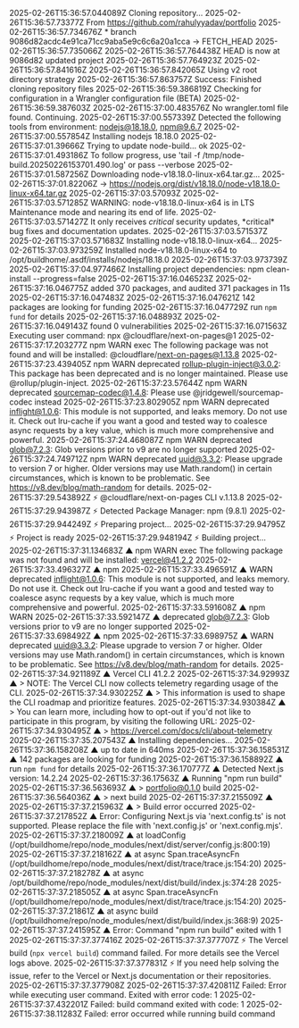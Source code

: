 2025-02-26T15:36:57.044089Z Cloning repository...
2025-02-26T15:36:57.73377Z From https://github.com/rahulyyadav/portfolio
2025-02-26T15:36:57.734676Z * branch 9086d82acdc4e91ca71cc9aba5e9c6c6a20a1cca -> FETCH_HEAD
2025-02-26T15:36:57.735066Z
2025-02-26T15:36:57.764438Z HEAD is now at 9086d82 updated project
2025-02-26T15:36:57.764923Z
2025-02-26T15:36:57.841616Z
2025-02-26T15:36:57.842065Z Using v2 root directory strategy
2025-02-26T15:36:57.863757Z Success: Finished cloning repository files
2025-02-26T15:36:59.386819Z Checking for configuration in a Wrangler configuration file (BETA)
2025-02-26T15:36:59.387603Z
2025-02-26T15:37:00.483576Z No wrangler.toml file found. Continuing.
2025-02-26T15:37:00.557339Z Detected the following tools from environment: nodejs@18.18.0, npm@9.6.7
2025-02-26T15:37:00.557854Z Installing nodejs 18.18.0
2025-02-26T15:37:01.39666Z Trying to update node-build... ok
2025-02-26T15:37:01.493186Z To follow progress, use 'tail -f /tmp/node-build.20250226153701.490.log' or pass --verbose
2025-02-26T15:37:01.587256Z Downloading node-v18.18.0-linux-x64.tar.gz...
2025-02-26T15:37:01.82206Z -> https://nodejs.org/dist/v18.18.0/node-v18.18.0-linux-x64.tar.gz
2025-02-26T15:37:03.57093Z
2025-02-26T15:37:03.571285Z WARNING: node-v18.18.0-linux-x64 is in LTS Maintenance mode and nearing its end of life.
2025-02-26T15:37:03.571427Z It only receives *critical* security updates, *critical\* bug fixes and documentation updates.
2025-02-26T15:37:03.571537Z
2025-02-26T15:37:03.571683Z Installing node-v18.18.0-linux-x64...
2025-02-26T15:37:03.973259Z Installed node-v18.18.0-linux-x64 to /opt/buildhome/.asdf/installs/nodejs/18.18.0
2025-02-26T15:37:03.973739Z
2025-02-26T15:37:04.977466Z Installing project dependencies: npm clean-install --progress=false
2025-02-26T15:37:16.046523Z
2025-02-26T15:37:16.046775Z added 370 packages, and audited 371 packages in 11s
2025-02-26T15:37:16.047483Z
2025-02-26T15:37:16.047621Z 142 packages are looking for funding
2025-02-26T15:37:16.047729Z run `npm fund` for details
2025-02-26T15:37:16.048893Z
2025-02-26T15:37:16.049143Z found 0 vulnerabilities
2025-02-26T15:37:16.071563Z Executing user command: npx @cloudflare/next-on-pages@1
2025-02-26T15:37:17.203277Z npm WARN exec The following package was not found and will be installed: @cloudflare/next-on-pages@1.13.8
2025-02-26T15:37:23.439405Z npm WARN deprecated rollup-plugin-inject@3.0.2: This package has been deprecated and is no longer maintained. Please use @rollup/plugin-inject.
2025-02-26T15:37:23.57644Z npm WARN deprecated sourcemap-codec@1.4.8: Please use @jridgewell/sourcemap-codec instead
2025-02-26T15:37:23.802905Z npm WARN deprecated inflight@1.0.6: This module is not supported, and leaks memory. Do not use it. Check out lru-cache if you want a good and tested way to coalesce async requests by a key value, which is much more comprehensive and powerful.
2025-02-26T15:37:24.468087Z npm WARN deprecated glob@7.2.3: Glob versions prior to v9 are no longer supported
2025-02-26T15:37:24.749712Z npm WARN deprecated uuid@3.3.2: Please upgrade to version 7 or higher. Older versions may use Math.random() in certain circumstances, which is known to be problematic. See https://v8.dev/blog/math-random for details.
2025-02-26T15:37:29.543892Z ⚡️ @cloudflare/next-on-pages CLI v.1.13.8
2025-02-26T15:37:29.943987Z ⚡️ Detected Package Manager: npm (9.8.1)
2025-02-26T15:37:29.944249Z ⚡️ Preparing project...
2025-02-26T15:37:29.94795Z ⚡️ Project is ready
2025-02-26T15:37:29.948194Z ⚡️ Building project...
2025-02-26T15:37:31.134683Z ▲ npm WARN exec The following package was not found and will be installed: vercel@41.2.2
2025-02-26T15:37:33.496327Z ▲ npm
2025-02-26T15:37:33.496591Z ▲ WARN deprecated inflight@1.0.6: This module is not supported, and leaks memory. Do not use it. Check out lru-cache if you want a good and tested way to coalesce async requests by a key value, which is much more comprehensive and powerful.
2025-02-26T15:37:33.591608Z ▲ npm WARN
2025-02-26T15:37:33.592147Z ▲ deprecated glob@7.2.3: Glob versions prior to v9 are no longer supported
2025-02-26T15:37:33.698492Z ▲ npm
2025-02-26T15:37:33.698975Z ▲ WARN deprecated uuid@3.3.2: Please upgrade to version 7 or higher. Older versions may use Math.random() in certain circumstances, which is known to be problematic. See https://v8.dev/blog/math-random for details.
2025-02-26T15:37:34.921189Z ▲ Vercel CLI 41.2.2
2025-02-26T15:37:34.92993Z ▲ > NOTE: The Vercel CLI now collects telemetry regarding usage of the CLI.
2025-02-26T15:37:34.930225Z ▲ > This information is used to shape the CLI roadmap and prioritize features.
2025-02-26T15:37:34.930384Z ▲ > You can learn more, including how to opt-out if you'd not like to participate in this program, by visiting the following URL:
2025-02-26T15:37:34.930495Z ▲ > https://vercel.com/docs/cli/about-telemetry
2025-02-26T15:37:35.207543Z ▲ Installing dependencies...
2025-02-26T15:37:36.158208Z ▲ up to date in 640ms
2025-02-26T15:37:36.158531Z ▲ 142 packages are looking for funding
2025-02-26T15:37:36.158892Z ▲ run `npm fund` for details
2025-02-26T15:37:36.170777Z ▲ Detected Next.js version: 14.2.24
2025-02-26T15:37:36.17563Z ▲ Running "npm run build"
2025-02-26T15:37:36.563693Z ▲ > portfolio@0.1.0 build
2025-02-26T15:37:36.564036Z ▲ > next build
2025-02-26T15:37:37.215509Z ▲  
2025-02-26T15:37:37.215963Z ▲ > Build error occurred
2025-02-26T15:37:37.217852Z ▲ Error: Configuring Next.js via 'next.config.ts' is not supported. Please replace the file with 'next.config.js' or 'next.config.mjs'.
2025-02-26T15:37:37.218009Z ▲ at loadConfig (/opt/buildhome/repo/node_modules/next/dist/server/config.js:800:19)
2025-02-26T15:37:37.218162Z ▲ at async Span.traceAsyncFn (/opt/buildhome/repo/node_modules/next/dist/trace/trace.js:154:20)
2025-02-26T15:37:37.218278Z ▲ at async /opt/buildhome/repo/node_modules/next/dist/build/index.js:374:28
2025-02-26T15:37:37.218505Z ▲ at async Span.traceAsyncFn (/opt/buildhome/repo/node_modules/next/dist/trace/trace.js:154:20)
2025-02-26T15:37:37.21861Z ▲ at async build (/opt/buildhome/repo/node_modules/next/dist/build/index.js:368:9)
2025-02-26T15:37:37.241595Z ▲ Error: Command "npm run build" exited with 1
2025-02-26T15:37:37.377416Z
2025-02-26T15:37:37.377707Z ⚡️ The Vercel build (`npx vercel build`) command failed. For more details see the Vercel logs above.
2025-02-26T15:37:37.377831Z ⚡️ If you need help solving the issue, refer to the Vercel or Next.js documentation or their repositories.
2025-02-26T15:37:37.377908Z
2025-02-26T15:37:37.420811Z Failed: Error while executing user command. Exited with error code: 1
2025-02-26T15:37:37.432201Z Failed: build command exited with code: 1
2025-02-26T15:37:38.11283Z Failed: error occurred while running build command
